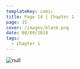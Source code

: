 ```yaml
---
templateKey: comic
title: Page 14 | Chapter 1
page: 15
cover: /images/blank.png
date: 08/09/2018
tags:
  - Chapter 1
---
```

![null](/images/0015.png)

